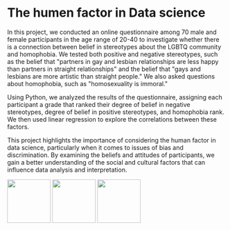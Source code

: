 # The humen factor in Data science
In this project, we conducted an online questionnaire among 70 male and female participants in the age range of 20-40 to
investigate whether there is a connection between belief in stereotypes about the LGBTQ community and homophobia.
We tested both positive and negative stereotypes, such as the belief that "partners in gay and lesbian relationships are less happy than partners in straight relationships" 
and the belief that "gays and lesbians are more artistic than straight people." We also asked questions about
homophobia, such as "homosexuality is immoral."

Using Python, we analyzed the results of the questionnaire, assigning each participant a grade that ranked their degree of belief in negative
stereotypes, degree of belief in positive stereotypes, and homophobia rank. We then used linear regression to explore the correlations between these factors.

This project highlights the importance of considering the human factor in data science, particularly when it comes to issues of bias and
discrimination. By examining the beliefs and attitudes of participants, we gain a better understanding of the social and cultural factors
that can influence data analysis and interpretation.

<img src="https://user-images.githubusercontent.com/81327428/221184655-b8efdd5c-4783-49b6-9a5a-5cd6b029c8e6.png" width="100" height="100">         <img src="https://user-images.githubusercontent.com/81327428/221184815-4cda1f0d-1cf2-4208-95c8-fcde64b4b73d.png" width="100" height="100">          <img src="https://user-images.githubusercontent.com/81327428/221185187-87dc7c8d-8ac4-4d49-b390-b5f4ec00b7a3.png" width="100" height="100">
